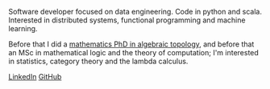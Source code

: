 Software developer focused on data engineering. Code in python and scala. Interested in distributed systems, functional programming and machine learning.

Before that I did a [mathematics PhD in algebraic topology](https://www.genealogy.math.ndsu.nodak.edu/id.php?id=203082), and before that an MSc in mathematical logic and the theory of computation; I'm interested in statistics, category theory and the lambda calculus.

[LinkedIn](https://www.linkedin.com/in/vladimir-lukiyanov-00a720115/) [GitHub](https://github.com/vlukiyanov)